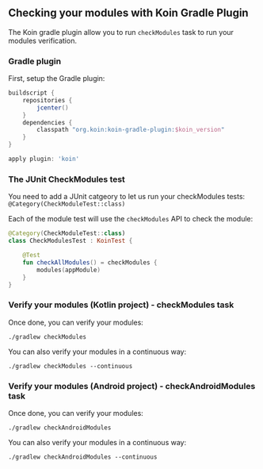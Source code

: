 
## Checking your modules with Koin Gradle Plugin

The Koin gradle plugin allow you to run `checkModules` task to run your modules verification.

### Gradle plugin

First, setup the Gradle plugin: 

```groovy
buildscript {
    repositories {
        jcenter()
    }
    dependencies {
        classpath "org.koin:koin-gradle-plugin:$koin_version"
    }
}

apply plugin: 'koin'
```

### The JUnit CheckModules test

You need to add a JUnit catgeory to let us run your checkModules tests: `@Category(CheckModuleTest::class)`

Each of the module test will use the `checkModules` API to check the module:

```kotlin
@Category(CheckModuleTest::class)
class CheckModulesTest : KoinTest {

    @Test
    fun checkAllModules() = checkModules {
        modules(appModule)
    }
}
```

### Verify your modules (Kotlin project) - checkModules task

Once done, you can verify your modules:

```
./gradlew checkModules
```

You can also verify your modules in a continuous way:

```
./gradlew checkModules --continuous
```

### Verify your modules (Android project) - checkAndroidModules task

Once done, you can verify your modules:

```
./gradlew checkAndroidModules
```

You can also verify your modules in a continuous way:

```
./gradlew checkAndroidModules --continuous
```